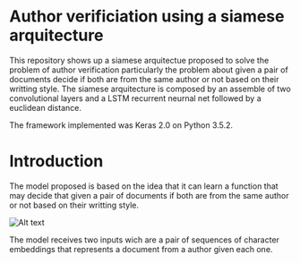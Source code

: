 # Author verificiation using a siamese arquitecture 
This repository shows up a siamese arquitectue proposed to solve the problem of author verification particularly the problem about given a pair of documents decide if both are from the same author or not based on their writting style. The siamese arquitecture is composed by an assemble of two convolutional layers and a LSTM recurrent neurnal net followed by a euclidean distance.

The framework implemented was Keras 2.0 on Python 3.5.2.

# Introduction
The model proposed is based on the idea that it can learn a function that may decide that given a pair of documents if both are from the same author or not based on their writting style.

![Alt text](/Users/Fer/Documents/Posgrado/ImagesForPresentation/verification.png?raw=true "Title")

The model receives two inputs wich are a pair of sequences of character embeddings that represents a document from a author given each one. 
